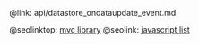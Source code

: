 @link: api/datastore_ondataupdate_event.md

@seolinktop: [mvc library](https://webix.com)
@seolink: [javascript list](https://webix.com/widget/list/)